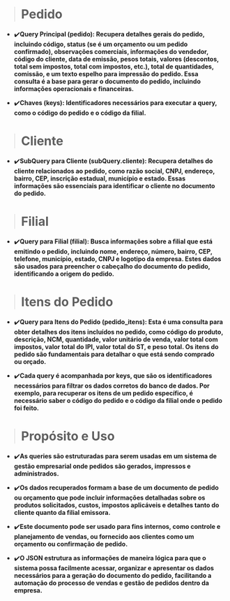 > # Pedido
- :heavy_check_mark:**Query Principal (pedido): Recupera detalhes gerais do pedido, incluindo código, status (se é um orçamento ou um pedido confirmado), observações comerciais, informações do vendedor, código do cliente, data de emissão, pesos totais, valores (descontos, total sem impostos, total com impostos, etc.), total de quantidades, comissão, e um texto espelho para impressão do pedido. Essa consulta é a base para gerar o documento do pedido, incluindo informações operacionais e financeiras.**

- :heavy_check_mark:**Chaves (keys): Identificadores necessários para executar a query, como o código do pedido e o código da filial.**

> # Cliente
- :heavy_check_mark:**SubQuery para Cliente (subQuery.cliente): Recupera detalhes do cliente relacionados ao pedido, como razão social, CNPJ, endereço, bairro, CEP, inscrição estadual, município e estado. Essas informações são essenciais para identificar o cliente no documento do pedido.**

> # Filial

- :heavy_check_mark:**Query para Filial (filial): Busca informações sobre a filial que está emitindo o pedido, incluindo nome, endereço, número, bairro, CEP, telefone, município, estado, CNPJ e logotipo da empresa. Estes dados são usados para preencher o cabeçalho do documento do pedido, identificando a origem do pedido.**

> # Itens do Pedido

- :heavy_check_mark:**Query para Itens do Pedido (pedido_itens): Esta é uma consulta para obter detalhes dos itens incluídos no pedido, como código do produto, descrição, NCM, quantidade, valor unitário de venda, valor total com impostos, valor total do IPI, valor total do ST, e peso total. Os itens do pedido são fundamentais para detalhar o que está sendo comprado ou orçado.**

- :heavy_check_mark:**Cada query é acompanhada por keys, que são os identificadores necessários para filtrar os dados corretos do banco de dados. Por exemplo, para recuperar os itens de um pedido específico, é necessário saber o código do pedido e o código da filial onde o pedido foi feito.**

># Propósito e Uso
- :heavy_check_mark:**As queries são estruturadas para serem usadas em um sistema de gestão empresarial onde pedidos são gerados, impressos e administrados.**

- :heavy_check_mark:**Os dados recuperados formam a base de um documento de pedido ou orçamento que pode incluir informações detalhadas sobre os produtos solicitados, custos, impostos aplicáveis e detalhes tanto do cliente quanto da filial emissora.**

- :heavy_check_mark:**Este documento pode ser usado para fins internos, como controle e planejamento de vendas, ou fornecido aos clientes como um orçamento ou confirmação de pedido.**

- :heavy_check_mark:**O JSON estrutura as informações de maneira lógica para que o sistema possa facilmente acessar, organizar e apresentar os dados necessários para a geração do documento do pedido, facilitando a automação do processo de vendas e gestão de pedidos dentro da empresa.**